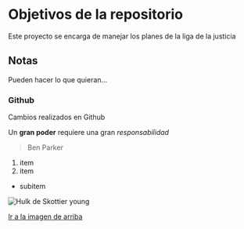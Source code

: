 # Objetivos de la repositorio

Este proyecto se encarga de manejar los planes de la liga de la justicia


## Notas
Pueden hacer lo que quieran...

### Github
Cambios realizados en Github

Un **gran poder** requiere una gran *responsabilidad*
> Ben Parker

1. item
2. item
  * subitem
  
  ![Hulk de Skottier young](https://cafart.r.worldssl.net/images/Category_38570/subcat_110571/SkottieYoung_Wolv-Hulk-2011.jpg)
  
  [Ir a la imagen de arriba](https://cafart.r.worldssl.net/images/Category_38570/subcat_110571/SkottieYoung_Wolv-Hulk-2011.jpg)
